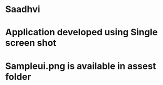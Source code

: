 # Saadhvi

# Application developed using Single screen shot
# Sampleui.png is available in assest folder
